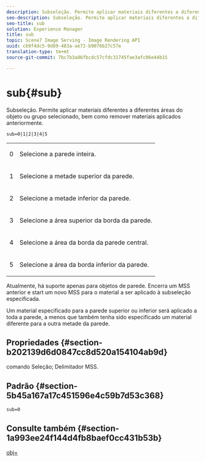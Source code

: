```yaml
---
description: Subseleção. Permite aplicar materiais diferentes a diferentes áreas do objeto ou grupo selecionado, bem como remover materiais aplicados anteriormente.
seo-description: Subseleção. Permite aplicar materiais diferentes a diferentes áreas do objeto ou grupo selecionado, bem como remover materiais aplicados anteriormente.
seo-title: sub
solution: Experience Manager
title: sub
topic: Scene7 Image Serving - Image Rendering API
uuid: cb9f4dc5-9d89-483a-ae72-b9076b27c57e
translation-type: tm+mt
source-git-commit: 7bc7b3a86fbcdc57cfdc31745fae3afc06e44b15

---
```



# sub{#sub}

Subseleção. Permite aplicar materiais diferentes a diferentes áreas do objeto ou grupo selecionado, bem como remover materiais aplicados anteriormente.

`sub=0|1|2|3|4|5`

<table id="simpletable_F6BF91BD2C4B47BF8A28032E392D37F0"> 
 <tr class="strow"> 
  <td class="stentry"> <p>0 </p> </td> 
  <td class="stentry"> <p>Selecione a parede inteira. </p> </td> 
 </tr> 
 <tr class="strow"> 
  <td class="stentry"> <p>1 </p> </td> 
  <td class="stentry"> <p>Selecione a metade superior da parede. </p> </td> 
 </tr> 
 <tr class="strow"> 
  <td class="stentry"> <p>2 </p> </td> 
  <td class="stentry"> <p>Selecione a metade inferior da parede. </p> </td> 
 </tr> 
 <tr class="strow"> 
  <td class="stentry"> <p>3 </p> </td> 
  <td class="stentry"> <p>Selecione a área superior da borda da parede. </p> </td> 
 </tr> 
 <tr class="strow"> 
  <td class="stentry"> <p>4 </p> </td> 
  <td class="stentry"> <p>Selecione a área da borda da parede central. </p> </td> 
 </tr> 
 <tr class="strow"> 
  <td class="stentry"> <p>5 </p> </td> 
  <td class="stentry"> <p>Selecione a área da borda inferior da parede. </p> </td> 
 </tr> 
</table>

Atualmente, há suporte apenas para objetos de parede. Encerra um MSS anterior e start um novo MSS para o material a ser aplicado à subseleção especificada.

Um material especificado para a parede superior ou inferior será aplicado a toda a parede, a menos que também tenha sido especificado um material diferente para a outra metade da parede.

## Propriedades {#section-b202139d6d0847cc8d520a154104ab9d}

comando Seleção; Delimitador MSS.

## Padrão {#section-5b45a167a17c451596e4c59b7d53c368}

`sub=0`

## Consulte também {#section-1a993ee24f144d4fb8baef0cc431b53b}

[obj=](../../../../../ir-api/http-protocol/image-rendering-api-ref/c-ir-http-protocol-ref/c-ir-http-protocol-command-reference/r-ir-obj.md#reference-31e7dac7931b4e0eb3c7589f120a1e6a)
